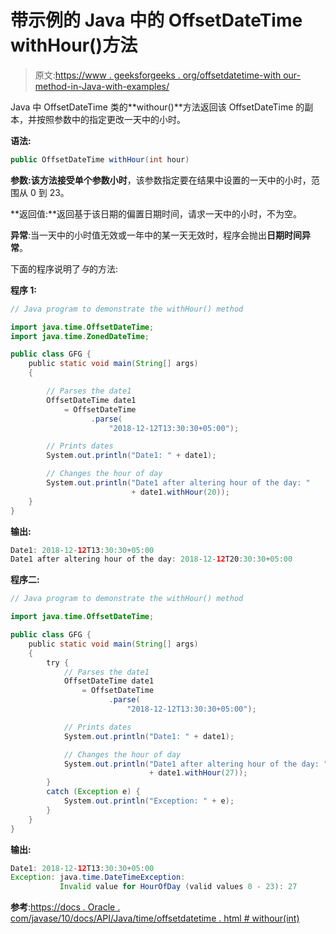 # 带示例的 Java 中的 OffsetDateTime withHour()方法

> 原文:[https://www . geeksforgeeks . org/offsetdatetime-with our-method-in-Java-with-examples/](https://www.geeksforgeeks.org/offsetdatetime-withhour-method-in-java-with-examples/)

Java 中 OffsetDateTime 类的**withour()**方法返回该 OffsetDateTime 的副本，并按照参数中的指定更改一天中的小时。

**语法:**

```java
public OffsetDateTime withHour(int hour)
```

**参数:**该方法接受单个参数**小时**，该参数指定要在结果中设置的一天中的小时，范围从 0 到 23。

**返回值:**返回基于该日期的偏置日期时间，请求一天中的小时，不为空。

**异常**:当一天中的小时值无效或一年中的某一天无效时，程序会抛出**日期时间异常**。

下面的程序说明了*与*的方法:

**程序 1:**

```java
// Java program to demonstrate the withHour() method

import java.time.OffsetDateTime;
import java.time.ZonedDateTime;

public class GFG {
    public static void main(String[] args)
    {

        // Parses the date1
        OffsetDateTime date1
            = OffsetDateTime
                  .parse(
                      "2018-12-12T13:30:30+05:00");

        // Prints dates
        System.out.println("Date1: " + date1);

        // Changes the hour of day
        System.out.println("Date1 after altering hour of the day: "
                           + date1.withHour(20));
    }
}
```

**输出:**

```java
Date1: 2018-12-12T13:30:30+05:00
Date1 after altering hour of the day: 2018-12-12T20:30:30+05:00

```

**程序二:**

```java
// Java program to demonstrate the withHour() method

import java.time.OffsetDateTime;

public class GFG {
    public static void main(String[] args)
    {
        try {
            // Parses the date1
            OffsetDateTime date1
                = OffsetDateTime
                      .parse(
                          "2018-12-12T13:30:30+05:00");

            // Prints dates
            System.out.println("Date1: " + date1);

            // Changes the hour of day
            System.out.println("Date1 after altering hour of the day: "
                               + date1.withHour(27));
        }
        catch (Exception e) {
            System.out.println("Exception: " + e);
        }
    }
}
```

**输出:**

```java
Date1: 2018-12-12T13:30:30+05:00
Exception: java.time.DateTimeException:
           Invalid value for HourOfDay (valid values 0 - 23): 27

```

**参考**:[https://docs . Oracle . com/javase/10/docs/API/Java/time/offsetdatetime . html # withour(int)](https://docs.oracle.com/javase/10/docs/api/java/time/OffsetDateTime.html#withHour(int))